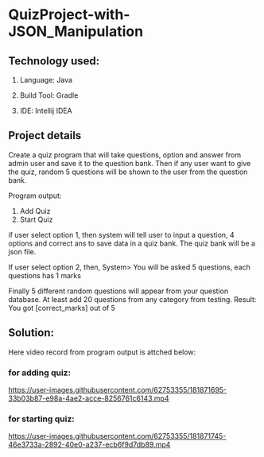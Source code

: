 # QuizProject-with-JSON_Manipulation  

## Technology used: 

1. Language:  Java   

2. Build Tool:  Gradle  

3. IDE:  Intellij IDEA  

## Project details

Create a quiz program that will take questions, option and answer from admin user and save it to the question bank. Then if any user want to give the quiz, 
random 5 questions will be shown to the user from the question bank.

Program output:
1. Add Quiz
2. Start Quiz

if user select option 1, then system will tell user to input a question, 4 options and correct ans to save data in a quiz bank. The quiz bank will be a json file. 

If user select option 2,  then,
System> You will be asked 5 questions, each questions has 1 marks

Finally 5 different random questions will appear from your question database. At least add 20 questions from any category from testing.
Result: You got [correct_marks] out of 5  

## Solution:

Here video record from program output is attched below:

### for adding quiz:  


https://user-images.githubusercontent.com/62753355/181871695-33b03b87-e98a-4ae2-acce-8256761c6143.mp4


### for starting quiz:
  
  
https://user-images.githubusercontent.com/62753355/181871745-46e3733a-2892-40e0-a237-ecb6f9d7db89.mp4









